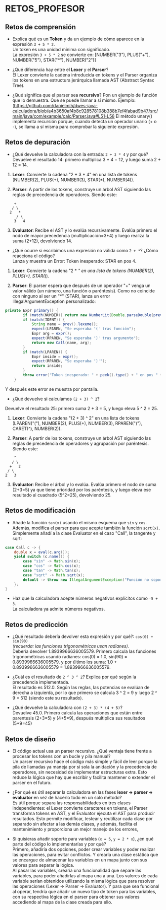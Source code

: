 # RETOS_PROFESOR

## Retos de comprensión
- Explica qué es un **Token** y da un ejemplo de cómo aparece en la expresión `3 + 5 * 2`.  
Un token es una unidad mínima con significado.  
La expresión `3 + 5 * 2` se convierte en: [NUMBER("3"), PLUS("+"), NUMBER("5"), STAR("*"), NUMBER("2")]
 
- ¿Qué diferencia hay entre el **Lexer** y el **Parser**?  
El Lexer convierte la cadena introducida en tokens y el Parser organiza los tokens en una estructura jerárquica llamada AST (Abstract Syntax Tree).

- ¿Qué significa que el parser sea **recursivo**? Pon un ejemplo de función que lo demuestra.
Que se puede llamar a sí mismo. Ejemplo:
(https://github.com/danielmi5/dwes-java-calculadora/blob/a4b3650af4b8c928578108b388b7ef4fabad9b47/src/main/java/com/example/calc/Parser.java#L51-L58
El método unary() implementa recursión porque, cuando detecta un operador unario (+ o -), se llama a sí misma para comprobar la siguiente expresión. 

## Retos de depuración
- ¿Qué devuelve la calculadora con la entrada: `2 + 3 * 4` y por qué?  
Devuelve el resultado 14: primero multiplica 3 * 4 = 12, y luego suma 2 + 12 = 14.

1. **Lexer**: Convierte la cadena "2 + 3 * 4" en una lista de tokens (NUMBER(2), PLUS(+), NUMBER(3), STAR(*), NUMBER(4)).

2. **Parser**: A partir de los tokens, construye un árbol AST siguiendo las reglas de precedencia de operadores. Siendo este:
```
    +
   / \
  2   *
     / \
    3   4
```

3. **Evaluator**: Recibe el AST y lo evalúa recursivamente. Evalúa primero el nodo de mayor precedencia (multiplicación=3*4) y luego realiza la suma (2+12), devolviendo 14. 

- ¿Qué ocurre si escribimos una expresión no válida como `2 + *`? ¿Cómo reacciona el código?  
Lanza y muestra un Error: Token inesperado: STAR en pos 4.

1. **Lexer**: Convierte la cadena "2 * *" en una lista de tokens (NUMBER(2), PLUS(+), STAR(*)).

2. **Parser**: El parser espera que después de un operador "+" venga un valor válido (un número, una función o paréntesis). Como no coincide con ninguno al ser un "*" (STAR), lanza un error IllegalArgumentException personalizado:
```java
private Expr primary() {
        if (match(NUMBER)) return new NumberLit(Double.parseDouble(prev().lexeme()));
        if (match(IDENT)) {
            String name = prev().lexeme();
            expect(LPAREN, "Se esperaba '(' tras función");
            Expr arg = expr();
            expect(RPAREN, "Se esperaba ')' tras argumento");
            return new Call(name, arg);
        }
        if (match(LPAREN)) {
            Expr inside = expr();
            expect(RPAREN, "Se esperaba ')'");
            return inside;
        }
        throw error("Token inesperado: " + peek().type() + " en pos " + peek().position());
    }
```
Y después este error se muestra por pantalla.

- ¿Qué devuelve si calculamos `(2 + 3) ^ 2`?

Devuelve el resultado 25: primero suma 2 + 3 = 5, y luego eleva 5 ^ 2 = 25.

1. **Lexer**: Convierte la cadena "(2 + 3) ^ 2" en una lista de tokens (LPAREN("("), NUMBER(2), PLUS(+), NUMBER(3), RPAREN(")"), CARET(^), NUMBER(2)).

2. **Parser**: A partir de los tokens, construye un árbol AST siguiendo las reglas de precedencia de operadores y agrupación por paréntesis. Siendo este:

```
    ^
   / \
  +   2
 / \
2   3
```

3. **Evaluator**: Recibe el árbol y lo evalúa. Evalúa primero el nodo de suma (2+3=5) ya que tiene prioridad por los paréntesis, y luego eleva ese resultado al cuadrado (5^2=25), devolviendo 25.


## Retos de modificación
- Añade la función `tan(x)` usando el mismo esquema que `sin` y `cos`. Además, modifica el parser para que acepte también la función `sqrt(x)`.  
Simplemente añadí a la clase Evaluator en el caso "Call", la tangente y sqrt:
``` java
case Call c -> {
    double x = eval(c.arg());
    yield switch (c.name()) {
        case "sin" -> Math.sin(x);
        case "cos" -> Math.cos(x);
        case "tan" -> Math.tan(x);
        case "sqrt" -> Math.sqrt(x);
        default -> throw new IllegalArgumentException("Función no soportada: " + c.name());
    };
}
```

- Haz que la calculadora acepte números negativos explícitos como `-5 + 3`.  
La calculadora ya admite números negativos.

## Retos de predicción
- ¿Qué resultado debería devolver esta expresión y por qué?: `cos(0) + sin(90)`  
  *(recuerda: las funciones trigonométricas usan radianes).*  
Debería devolver 1.8939966636005579.
Primero calcula las funciones trigonométricas usando radianes: cos(0) = 1.0, sin(90) = 0.8939966636005579, y por último los suma: 1.0 + 0.8939966636005579 = 1.8939966636005579.

- ¿Cuál es el resultado de `2 ^ 3 ^ 2`? Explica por qué según la precedencia implementada.  
El resultado es 512.0. Según las reglas, las potencias se evalúan de derecha a izquierda, por lo que primero se calcula 3 ^ 2 = 9 y luego 2 ^ 9 = 512 (siendo este su resultado).

- ¿Qué devuelve la calculadora con `(2 + 3) * (4 + 5)`?     
Devuelve 45.0.
Primero calcula las operaciones que están entre parentesis (2+3=5) y (4+5=9), después multiplica sus resultados (5*9=45)

## Retos de diseño
- El código actual usa un parser recursivo. ¿Qué ventaja tiene frente a procesar los tokens con un bucle y pila manual?   
Un parser recursivo hace el código más simple y fácil de leer porque la pila de llamadas ya maneja por sí sola la anidación y la precedencia de operadores, sin necesidad de implementar estructuras extra. Esto reduce la lógica que hay que escribir y facilita mantener o extender el parser en el futuro.

- ¿Por qué es útil separar la calculadora en las fases **lexer → parser → evaluator** en vez de hacerlo todo en un solo método?    
Es útil porque separa las responsabilidades en tres clases independientes: el Lexer convierte caracteres en tokens, el Parser transforma tokens en AST, y el Evaluator ejecuta el AST para producir resultados. Esto permite modificar, testear y reutilizar cada clase por separado sin afectar a las demás clases, y además, facilita el mantenimiento y proporciona un mejor manejo de los errores,

- Si quisieras añadir soporte para variables (`x = 5`, `y = 2 * x`), ¿en qué parte del código lo implementarías y por qué?    
Primero, añadiría dos opciones, poder crear variables y poder realizar las operaciones, para evitar conflictos. Y crearía una clase estática que se encargue de almacenar las variables en un mapa junto con sus valores para separar la lógica.  
Al pasar las variables, crearía una funcionalidad que separe las variables, para poder añadirlas al mapa una a una. Los valores de cada variable serían obtenidos utilizando la misma lógica que para resolver las operaciones (Lexer -> Parser -> Evaluator). Y para que sea funcional al operar, tendría que añadir un nuevo tipo de token para las variables, con su respectiva lógica en el parser para obtener sus valores accediendo al mapa de la clase creada para ello.
